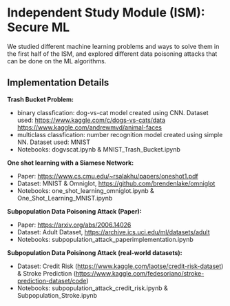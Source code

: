 # Independent Study Module (ISM): Secure ML

We studied different machine learning problems and ways to solve them in the first half of the ISM, and explored different data poisoning attacks that can be done on the ML algorithms. 

## Implementation Details

**Trash Bucket Problem:**
- binary classfication: dog-vs-cat model created using CNN. Dataset used: https://www.kaggle.com/c/dogs-vs-cats/data https://www.kaggle.com/andrewmvd/animal-faces
- multiclass classfication: number recognition model created using simple NN. Dataset used: MNIST
- Notebooks: dogvscat.ipynb & MNIST_Trash_Bucket.ipynb

**One shot learning with a Siamese Network:**
- Paper: https://www.cs.cmu.edu/~rsalakhu/papers/oneshot1.pdf
- Dataset: MNIST & Omniglot, https://github.com/brendenlake/omniglot
- Notebooks: one_shot_learning_omniglot.ipynb & One_Shot_Learning_MNIST.ipynb

**Subpopulation Data Poisoning Attack (Paper):**
- Paper: https://arxiv.org/abs/2006.14026
- Dataset: Adult Dataset, https://archive.ics.uci.edu/ml/datasets/adult
- Notebooks: subpopulation_attack_paperimplementation.ipynb

**Subpopulation Data Poisinong Attack (real-world datasets):**
- Dataset: Credit Risk (https://www.kaggle.com/laotse/credit-risk-dataset) & Stroke Prediction (https://www.kaggle.com/fedesoriano/stroke-prediction-dataset/code)
- Notebooks: subpopulation_attack_credit_risk.ipynb & Subpopulation_Stroke.ipynb 
